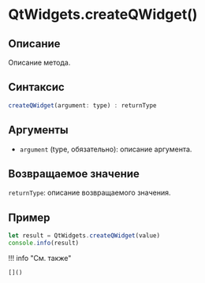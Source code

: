 # QtWidgets.createQWidget()

## Описание
Описание метода.

## Синтаксис
```javascript
createQWidget(argument: type) : returnType
```

## Аргументы
- `argument` (type, обязательно): описание аргумента.

## Возвращаемое значение
`returnType`: описание возвращаемого значения.

## Пример
```javascript linenums="1"
let result = QtWidgets.createQWidget(value)
console.info(result)
```

!!! info "См. также"

    []()

